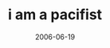 ---
layout: base.njk
title : 'i am a pacifist' 
view_title : 'i am a pacifist' 
year : '2006' 
date : '2006-06-19' 
img_file : '/drawing/iamapacifist.png' 
html_file : 'iamapacifist' 
next_html : 'waitingforeverythingtogo.html' 
year_order : '170' 
permalink : "title/{{html_file}}.html"
---